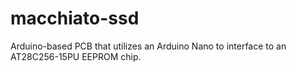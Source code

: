 # macchiato-ssd
Arduino-based PCB that utilizes an Arduino Nano to interface to an AT28C256-15PU EEPROM chip.
